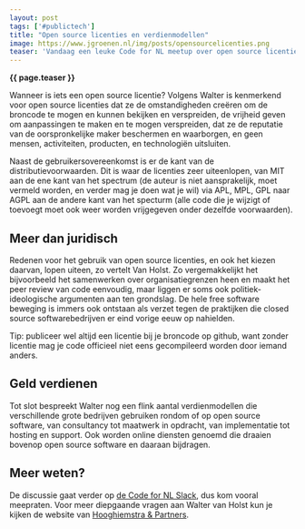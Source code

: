 ```yaml
---
layout: post
tags: ['#publictech']
title: "Open source licenties en verdienmodellen"
image: https://www.jgroenen.nl/img/posts/opensourcelicenties.png
teaser: 'Vandaag een leuke Code for NL meetup over open source licenties en verdienmodellen. Walter van Holst van Hooghiemstra en partners vertelde over de verschillende, ook niet juridische, aspecten van deze licenties, waarna er ruimte was voor vragen.'
---
```

<strong>{{ page.teaser }}</strong>

Wanneer is iets een open source licentie? Volgens Walter is kenmerkend voor open source licenties dat ze de omstandigheden creëren om de broncode te mogen en kunnen bekijken en verspreiden, de vrijheid geven om aanpassingen te maken en te mogen verspreiden, dat ze de reputatie van de oorspronkelijke maker beschermen en waarborgen, en geen mensen, activiteiten, producten, en technologiën uitsluiten.

Naast de gebruikersovereenkomst is er de kant van de distributievoorwaarden. Dit is waar de licenties zeer uiteenlopen, van MIT aan de ene kant van het spectrum (de auteur is niet aansprakelijk, moet vermeld worden, en verder mag je doen wat je wil) via APL, MPL, GPL naar AGPL aan de andere kant van het specturm (alle code die je wijzigt of toevoegt moet ook weer worden vrijgegeven onder dezelfde voorwaarden).

## Meer dan juridisch

Redenen voor het gebruik van open source licenties, en ook het kiezen daarvan, lopen uiteen, zo vertelt Van Holst. Zo vergemakkelijkt het bijvoorbeeld het samenwerken over organisatiegrenzen heen en maakt het peer review van code eenvoudig, maar liggen er soms ook politiek-ideologische argumenten aan ten grondslag. De hele free software beweging is immers ook ontstaan als verzet tegen de praktijken die closed source softwarebedrijven er eind vorige eeuw op nahielden.

Tip: publiceer wel altijd een licentie bij je broncode op github, want zonder licentie mag je code officieel niet eens gecompileerd worden door iemand anders.

## Geld verdienen

Tot slot bespreekt Walter nog een flink aantal verdienmodellen die verschillende grote bedrijven gebruiken rondom of op open source software, van consultancy tot maatwerk in opdracht, van implementatie tot hosting en support. Ook worden online diensten genoemd die draaien bovenop open source software en daaraan bijdragen.

## Meer weten?

De discussie gaat verder op [de Code for NL Slack](https://praatmee.codefor.nl), dus kom vooral meepraten. Voor meer diepgaande vragen aan Walter van Holst kun je kijken de website van [Hooghiemstra & Partners](https://hooghiemstra-en-partners.nl/employee/walter-van-holst/).